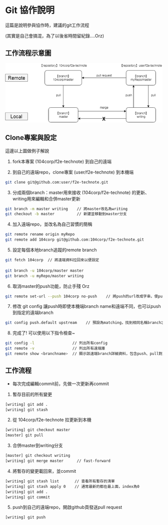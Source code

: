 # Git 協作說明

這篇是說明參與協作時，建議的git工作流程

(其實是自己會搞混，為了以後省時間留紀錄....Orz)

## 工作流程示意圖

![git workflow](./git-workflow.png)

## Clone專案與設定

這邊以上圖做例子解說

1. fork本專案 (104corp/f2e-technote) 到自己的遠端

2. 到自己的遠端repo，clone專案 (user/f2e-technote) 到本機端
```bash
git clone git@github.com:user/f2e-technote.git
```

3. 分成兩個branch：master用來接收 (104corp/f2e-technote) 的更新、writing用來編輯和合併master更新
```bash
git branch -m master writing    // 將master改名為writing
git checkout -b master          // 新建並移動到master分支
```

4. 加入遠端repo，並改名為自己習慣的簡稱
```bash
git remote rename origin myRepo
git remote add 104corp git@github.com:104corp/f2e-technote.git
```

5. 設定每個本地branch追蹤的remote branch
```bash
git fetch 104corp  // 將遠端資料拉回來以便設定

git branch -u 104corp/master master
git branch -u myRepo/master writing
```

6. 取消master的push功能，防止手殘 Orz
```bash
git remote set-url --push 104corp no-push    // 將push的url改成字串，使push會失敗
```

7. 修改 git config 讓push時即使本機端branch name和遠端不同，也可以push到指定的遠端branch
```bash
git config push.default upstream    // 預設為matching，找到相同名稱branch才push
```

8. 完成了! 可以使用以下指令檢查~
```bash
git config -l                 // 列出所有config
git remote -v                 // 列出所有遠端庫
git remote show <branchname>  // 顯示該遠端branch詳細資料，包含push、pull對應的本地branch
```

## 工作流程

* 每次完成編輯commit前，先做一次更新再commit

1. 暫存目前的所有變更
```bash
[writing] git add .
[writing] git stash
```

2. 從 104corp/f2e-technote 拉更新到本機
```bash
[writing] git checkout master
[master] git pull
```

3. 合併master到writing分支
```bash
[master] git checkout writing
[writing] git merge master      // fast-forward
```

4. 將暫存的變更載回來，並commit
```bash
[writing] git stash list       // 查看所有暫存的清單
[writing] git stash apply 0    // 通常最新的都在最上面，index為0
[writing] git add .
[writing] git commit
```

5. push到自己的遠端repo，開啟github頁發送pull request
```bash
[writing] git push
```